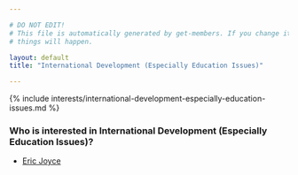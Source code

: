 ```yaml
---

# DO NOT EDIT!
# This file is automatically generated by get-members. If you change it, bad
# things will happen.

layout: default
title: "International Development (Especially Education Issues)"

---
```


{% include interests/international-development-especially-education-issues.md %}

### Who is interested in International Development (Especially Education Issues)?


* [Eric Joyce](/members/eric-joyce.html)
